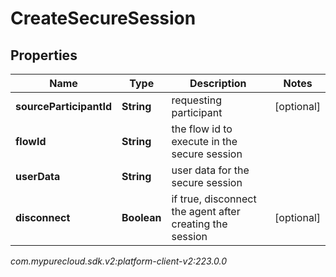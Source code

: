# CreateSecureSession


## Properties

| Name | Type | Description | Notes |
| ------------ | ------------- | ------------- | ------------- |
| **sourceParticipantId** | **String** | requesting participant |  [optional] |
| **flowId** | **String** | the flow id to execute in the secure session |  |
| **userData** | **String** | user data for the secure session |  |
| **disconnect** | **Boolean** | if true, disconnect the agent after creating the session |  [optional] |




_com.mypurecloud.sdk.v2:platform-client-v2:223.0.0_
